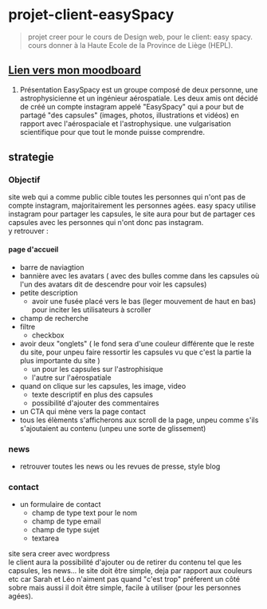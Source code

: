 # projet-client-easySpacy
> projet creer pour le cours de Design web, pour le client: easy spacy.
> cours donner à la Haute Ecole de la Province de Liège (HEPL).

## [Lien vers mon moodboard](https://app.milanote.com/1Ld3Iw1QVmEN5Z?p=YRIU0ZF8jN1)
1. Présentation
EasySpacy est un groupe composé de deux personne, une astrophysicienne et un ingénieur aérospatiale. Les deux amis ont décidé de créé un compte instagram appelé "EasySpacy" qui a pour but de partagé "des capsules" (images, photos, illustrations et vidéos) en rapport avec l'aérospaciale et l'astrophysique. une vulgarisation scientifique pour que tout le monde puisse comprendre.

## strategie
### Objectif 
site web qui a comme public cible toutes les personnes qui n'ont pas de compte instagram, majoritairement les personnes agées. easy spacy utilise instagram pour partager les capsules, le site aura pour but de partager ces capsules avec les personnes qui n'ont donc pas instagram.\
y retrouver :

#### page d'accueil 
* barre de naviagtion 
* bannière avec les avatars ( avec des bulles comme dans les capsules où l'un des avatars dit de descendre pour voir les capsules)
* petite description 
  * avoir une fusée placé vers le bas (leger mouvement de haut en bas) pour inciter les utilisateurs à scroller
* champ de recherche
* filtre 
  * checkbox 
* avoir deux "onglets" ( le fond sera d'une couleur différente que le reste du site, pour unpeu faire ressortir les capsules vu que c'est la partie la plus importante du site )
  * un pour les capsules sur l'astrophisique 
  * l'autre sur l'aérospatiale 
* quand on clique sur les capsules, les image, video 
  * texte descriptif en plus des capsules 
  * possibilité d'ajouter des commentaires
* un CTA qui mène vers la page contact
* tous les élèments s'afficherons aux scroll de la page, unpeu comme s'ils s'ajoutaient au contenu (unpeu une sorte de glissement)
### news 
* retrouver toutes les news ou les revues de presse, style blog 
### contact 
* un formulaire de contact 
  * champ de type text pour le nom 
  * champ de type email 
  * champ de type sujet 
  * textarea 
 
site sera creer avec wordpress\
le client aura la possibilité d'ajouter ou de retirer du contenu tel que les capsules, les news...
le site doit être simple, deja par rapport aux couleurs etc car Sarah et Léo n'aiment pas quand "c'est trop" préferent un côté sobre mais aussi il doit être simple, facile à utiliser (pour les personnes agées).
